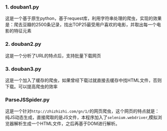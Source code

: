 ### 1. douban1.py
这是一个基于原生python，基于request库，利用字符串处理的爬虫，实现的效果是：爬去豆瓣的2500条记录，找出TOP25最受用户喜欢的电影，并取出每一个电影的特征元素
### 2. douban2.py
这是一个分析了URL的特点后，支持批量下载网页
### 3. douban3.py
这是一个加入了缓存的爬虫，如果曾经下载过就直接去缓存中找HTML文件，否则下载。可以提高爬虫的效率
### ParseJSSpider.py
这是一个针对`http://zhizhizhi.com/gn/1/`的网页爬虫，这个网页的特点就是：纯JS动态生成，直接爬取的是JS文件，本程序加入了`selenium.webdriver`,模拟浏览器解析生成一个HTML文件，之后再基于DOM进行解析。
